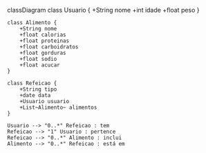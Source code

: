 classDiagram
    class Usuario {
        +String nome
        +int idade
        +float peso
    }

    class Alimento {
        +String nome
        +float calorias
        +float proteinas
        +float carboidratos
        +float gorduras
        +float sodio
        +float acucar
    }

    class Refeicao {
        +String tipo
        +date data
        +Usuario usuario
        +List~Alimento~ alimentos
    }

    Usuario --> "0..*" Refeicao : tem
    Refeicao --> "1" Usuario : pertence
    Refeicao --> "0..*" Alimento : inclui
    Alimento --> "0..*" Refeicao : está em